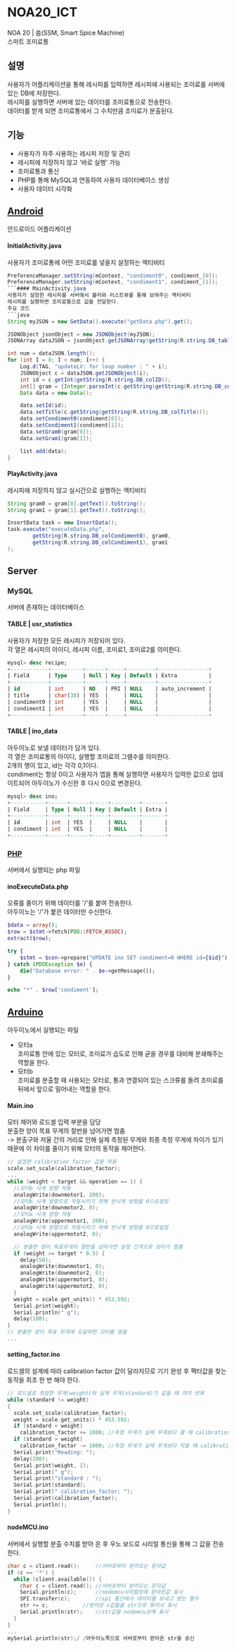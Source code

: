 # NOA20_ICT
NOA 20 | 씀(SSM, Smart Spice Machine)   
스마트 조미료통

## 설명
사용자가 어플리케이션을 통해 레시피를 입력하면 레시피에 사용되는 조미료를 서버에 있는 DB에 저장한다.    
레시피를 실행하면 서버에 있는 데이터를 조미료통으로 전송한다.    
데이터를 받게 되면 조미료통에서 그 수치만큼 조미료가 분출된다.    

## 기능
* 사용자가 자주 사용하는 레시피 저장 및 관리    
* 레시피에 저장하지 않고 '바로 실행' 가능    
* 조미료통과 통신    
* PHP를 통해 MySQL과 연동하여 사용자 데이터베이스 생성    
* 사용자 데이터 시각화    

## [Android](https://github.com/eun-seong/NOA20_SSM/tree/master/NOA_ICT)
안드로이드 어플리케이션
#### InitialActivity.java
사용자가 조미료통에 어떤 조미료를 넣을지 설정하는 액티비티    
```java
PreferenceManager.setString(mContext, "condiment0", condiment_[0]);
PreferenceManager.setString(mContext, "condiment1", condiment_[1]);
```#### MainActivity.java
사용자가 설정한 레시피를 서버에서 불러와 리스트뷰를 통해 보여주는 액티비티
레시피를 실행하면 조미료통으로 값을 전달한다.
주요 코드
```java
String myJSON = new GetData().execute("getData.php").get();

JSONObject jsonObject = new JSONObject(myJSON);
JSONArray dataJSON = jsonObject.getJSONArray(getString(R.string.DB_tableName));

int num = dataJSON.length();
for (int I = 0; I < num; I++) {
    Log.d(TAG, "updateLV: for loop number : " + i);
    JSONObject c = dataJSON.getJSONObject(i);
    int id = c.getInt(getString(R.string.DB_colID));
    int[] gram = {Integer.parseInt(c.getString(getString(R.string.DB_colCondiment0))), Integer.parseInt(c.getString(getString(R.string.DB_colCondiment1)))};
    Data data = new Data();

    data.setId(id);
    data.setTitle(c.getString(getString(R.string.DB_colTitle)));
    data.setCondiment0(condiment[0]);
    data.setCondiment1(condiment[1]);
    data.setGram0(gram[0]);
    data.setGram1(gram[1]);

    list.add(data);
}
```

#### PlayActivity.java
레시피에 저장하지 않고 실시간으로 실행하는 액티비티
```java
String gram0 = gram[0].getText().toString();
String gram1 = gram[1].getText().toString();

InsertData task = new InsertData();
task.execute("executeData.php",
        getString(R.string.DB_colCondiment0), gram0,
        getString(R.string.DB_colCondiment1), gram1
);
```

## Server
### MySQL
서버에 존재하는 데이터베이스
#### TABLE | usr_statistics
사용자가 저장한 모든 레시피가 저장되어 있다.    
각 열은 레시피의 아이디, 레시피 이름, 조미료1, 조미료2를 의미한다.    
```sql
mysql> desc recipe;
+------------+----------+------+-----+---------+----------------+
| Field      | Type     | Null | Key | Default | Extra          |
+------------+----------+------+-----+---------+----------------+
| id         | int      | NO   | PRI | NULL    | auto_increment |
| title      | char(30) | YES  |     | NULL    |                |
| condiment0 | int      | YES  |     | NULL    |                |
| condiment1 | int      | YES  |     | NULL    |                |
+------------+----------+------+-----+---------+----------------+
```

#### TABLE | ino_data
아두이노로 보낼 데이터가 담겨 있다.    
각 열은 조미료통의 아이디, 실행할 조미료의 그램수를 의미한다.    
2개의 행이 있고,  id는 각각 0,1이다.    
condiment는 항상 0이고 사용자가 앱을 통해 실행하면 사용자가 입력한 값으로 업데이트되어 아두이노가 수신한 후 다시 0으로 변경된다.    
```sql
mysql> desc ino;
+-----------+------+------+-----+---------+-------+
| Field     | Type | Null | Key | Default | Extra |
+-----------+------+------+-----+---------+-------+
| id        | int  | YES  |     | NULL    |       |
| condiment | int  | YES  |     | NULL    |       |
+-----------+------+------+-----+---------+-------+
```

### [PHP](https://github.com/eun-seong/NOA20_SSM/tree/master/PHP)
서버에서 실행되는 php 파일
#### inoExecuteData.php
오류를 줄이기 위해 데이터를 '/'를 붙여 전송한다.    
아두이노는 '/'가 붙은 데이터만 수신한다.    
```php
$data = array();
$row = $stmt->fetch(PDO::FETCH_ASSOC);
extract($row);

try {
    $stmt = $con->prepare("UPDATE ino SET condiment=0 WHERE id={$id}");
} catch (PDOException $e) {
    die("Database error: " . $e->getMessage());
}

echo "*" . $row['condiment'];
```

## [Arduino](https://github.com/eun-seong/NOA20_SSM/tree/master/Arduino)
아두이노에서 실행되는 파일    
- 모터a   
조미료통 안에 있는 모터로, 조미료가 습도로 인해 굳을 경우를 대비해 분쇄해주는 역할을 한다.   
- 모터b   
조미료를 분출할 때 사용되는 모터로, 통과 연결되어 있는 스크류를 돌려 조미료를 뒤에서 앞으로 밀어내는 역할을 한다.
#### Main.ino
모터 제어와 로드셀 입력 부분을 담당        
분출한 양이 목표 무게의 절반을 넘어가면 멈춤    
-> 분출구와 저울 간의 거리로 인해 실제 측정된 무게와 최종 측정 무게에 차이가 있기 때문에 이 차이를 줄이기 위해 모터의 동작을 제어한다.       
```c++
// 설정한 calibration factor 값을 적용
scale.set_scale(calibration_factor); 
...
while (weight < target && operation == 1) {
  //모터b 시계 방향 작동
  analogWrite(downmotor1, 200); 
  //모터b 시계 방향으로 작동시키기 위해 반시계 방향을 0으로설정
  analogWrite(downmotor2, 0); 
  //모터a 시계 방향 작동
  analogWrite(uppermotor1, 200); 
  //모터a 시계 방향으로 작동시키기 위해 반시계 방향을 0으로설정
  analogWrite(uppermotot2, 0); 

  // 분출한 양이 목표무게의 절반을 넘어가면 일정 간격으로 모터가 멈춤
  if (weight >= target * 0.5) { 
    delay(50);
    analogWrite(downmotor1, 0);
    analogWrite(downmotor2, 0);
    analogWrite(uppermotor1, 0);
    analogWrite(uppermotot2, 0);
  }
  weight = scale.get_units() * 453.592;
  Serial.print(weight);
  Serial.println(" g");
  delay(100);
}
// 분출한 양이 목표 무게에 도달하면 모터를 멈춤
...
```
#### setting_factor.ino
로드셀의 설계에 따라 calibration factor 값이 달라지므로 기기 완성 후 팩터값을 찾는 동작을 최초 한 번 해야 한다.     
```c++
// 로드셀로 측정한 무게(weight)와 실제 무게(standard)가 같을 때 까지 반복
while (standard != weight)
{
  scale.set_scale(calibration_factor);
  weight = scale.get_units() * 453.592;
  if (standard < weight)
    calibration_factor += 1000;	//측정 무게가 실제 무게보다 클 때 calibration_factor값이 1000씩 증가
  if (standard > weight)
    calibration_factor -= 1000;	//측정 무게가 실제 무게보다 작을 때 calibration_factor값이 1000씩 감소
  Serial.print("Reading: ");
  delay(200);
  Serial.print(weight, 1);
  Serial.print(" g");
  Serial.print("standard : ");
  Serial.print(standard);
  Serial.print(" calibration_factor: ");
  Serial.print(calibration_factor);
  Serial.println();
}
```
#### nodeMCU.ino
서버에서 실행할 분출 수치를 받아 온 후 우노 보드로 시리얼 통신을 통해 그 값을 전송한다.    
```c++
char c = client.read();		//서버로부터 받아오는 문자값
if (c == '*') {
  while (client.available()) {
    char c = client.read();	//서버로부터 받아오는 문자값
    Serial.println(c);		//nodemcu시리얼창에 받아온값 표시
    SPI.transfer(c);		//spi 통신에서 데이터를 보내고 받는 함수
    str += c; 			//받아온 c값들을 str으로 묶어서 표시
    Serial.println(str);	//str값을 nodemcu상에 표시
  }
}
...
mySerial.println(str);/	/아두이노쪽으로 서버로부터 받아온 str을 송신
```
